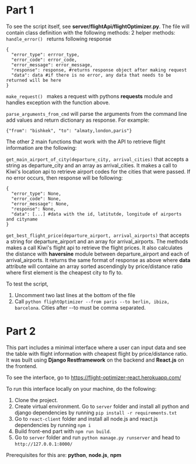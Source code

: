 # Part 1 

To see the script itself, see **server/flightApi/flightOptimizer.py**. The file will contain class definition with the following methods: 
2 helper methods: 
```handle_error() ``` returns following response 
``` 
{
  "error_type": errror_type,
  "error_code": error_code, 
  "error_message": error_message,
  "response": response, #returns response object after making request 
  "data": data #if there is no error, any data that needs to be returned will be here 
}
```

```make_request() ``` makes a request with pythons **requests** module and handles exception with the function above. 

```parse_arguments_from_cmd``` will parse the arguments from the command line add values and return dictionary as response. For example:
```
{"from": "bishkek", "to": "almaty,london,paris"}
```
The other 2 main functions that work with the API to retrieve flight information are the following: 

```get_main_airport_of_city(departure_city, arrival_cities)``` that accepts a string as departure_city and an array as arrival_cities. It makes a call to Kiwi's location api 
to retrieve airport codes for the cities that were passed. If no error occurs, then response will be following: 
``` 
{
  "error_type": None,
  "error_code": None, 
  "error_message": None,
  "response": None, 
  "data": [...] #data with the id, latitutde, longitude of airports and cityname 
}
```

```get_best_flight_price(departure_airport, arrival_airports)``` that accepts a string for departure_airport and an array for arrival_airports. The methods makes a call Kiwi's 
flight api to retrieve the flight prices. It also calculates the distance with **haversine** module between departure_airport and each of arrival_airports. 
It returns the same format of response as above where **data** attribute will containe an array sorted ascendingly by price/distance ratio where first element is the cheapest
city to fly to. 


To test the script, 
1. Uncomment two last lines at the bottom of the file
2. Call ```python flightOptimizer --from paris --to berlin, ibiza, barcelona```. Cities after --to must be comma separated.  



# Part 2 
This part includes a minimal interface where a user can input data and see the table with flight information with cheapest flight by price/distance ratio. 
It was built using **Django Restframework** on the backend and **React.js** on the frontend. 
 

To see the interface, go to https://flight-optimizer-react.herokuapp.com/ 

To run this interface locally on your machine, do the following: 
1. Clone the project.
2. Create virtual environment. Go to ```server``` folder and install all python and django dependencies by running ```pip install -r requirements.txt```
3. Go to ```react-client``` folder and install all node.js and react.js dependencies by running ```npm i```
4. Build front-end part with ```npm run build```. 
5. Go to ```server``` folder and run ```python manage.py runserver``` and head to ```http://127.0.0.1:8000/```

Prerequisites for this are: **python**, **node.js**, **npm**

